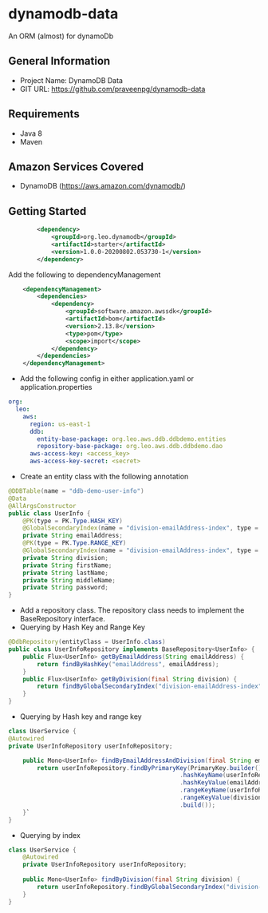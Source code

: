 # dynamodb-data
An ORM (almost) for dynamoDb

## General Information
- Project Name: DynamoDB Data
- GIT URL: <https://github.com/praveenpg/dynamodb-data>
## Requirements
- Java 8
- Maven

## Amazon Services Covered
- DynamoDB (https://aws.amazon.com/dynamodb/)

## Getting Started
```xml
        <dependency>
            <groupId>org.leo.dynamodb</groupId>
            <artifactId>starter</artifactId>
            <version>1.0.0-20200802.053730-1</version>
        </dependency>
```
Add the following to dependencyManagement
```xml
    <dependencyManagement>
        <dependencies>
            <dependency>
                <groupId>software.amazon.awssdk</groupId>
                <artifactId>bom</artifactId>
                <version>2.13.8</version>
                <type>pom</type>
                <scope>import</scope>
            </dependency>
        </dependencies>
    </dependencyManagement>
```

- Add the following config in either application.yaml or application.properties
```yaml
org:
  leo:
    aws:
      region: us-east-1
      ddb:
        entity-base-package: org.leo.aws.ddb.ddbdemo.entities
        repository-base-package: org.leo.aws.ddb.ddbdemo.dao
      aws-access-key: <access_key>
      aws-access-key-secret: <secret>
```
- Create an entity class with the following annotation
```java
@DDBTable(name = "ddb-demo-user-info")
@Data
@AllArgsConstructor
public class UserInfo {
    @PK(type = PK.Type.HASH_KEY)
    @GlobalSecondaryIndex(name = "division-emailAddress-index", type = PK.Type.RANGE_KEY, projectionType = GlobalSecondaryIndex.ProjectionType.KEYS_ONLY)
    private String emailAddress;
    @PK(type = PK.Type.RANGE_KEY)
    @GlobalSecondaryIndex(name = "division-emailAddress-index", type = PK.Type.HASH_KEY, projectionType = GlobalSecondaryIndex.ProjectionType.KEYS_ONLY)
    private String division;
    private String firstName;
    private String lastName;
    private String middleName;
    private String password;
}
```
- Add a repository class. The repository class needs to implement the BaseRepository interface.
- Querying by Hash Key and Range Key
```java
@DdbRepository(entityClass = UserInfo.class)
public class UserInfoRepository implements BaseRepository<UserInfo> {
    public Flux<UserInfo> getByEmailAddress(String emailAddress) {
        return findByHashKey("emailAddress", emailAddress);
    }
    public Flux<UserInfo> getByDivision(final String division) {
        return findByGlobalSecondaryIndex("division-emailAddress-index", division);
    }
}
```
- Querying by Hash key and range key
```java
class UserService {
@Autowired
private UserInfoRepository userInfoRepository;

    public Mono<UserInfo> findByEmailAddressAndDivision(final String emailAddress, final String division) {
        return userInfoRepository.findByPrimaryKey(PrimaryKey.builder()
                                                .hashKeyName(userInfoRepository.getHashKeyName())
                                                .hashKeyValue(emailAddress)
                                                .rangeKeyName(userInfoRepository.getRangeKeyName())
                                                .rangeKeyValue(division)
                                                .build());
    }`
}
```
- Querying by index
```java
class UserService {
    @Autowired
    private UserInfoRepository userInfoRepository;
    
    public Mono<UserInfo> findByDivision(final String division) {
        return userInfoRepository.findByGlobalSecondaryIndex("division-emailAddress-index", division);
    }
}
```